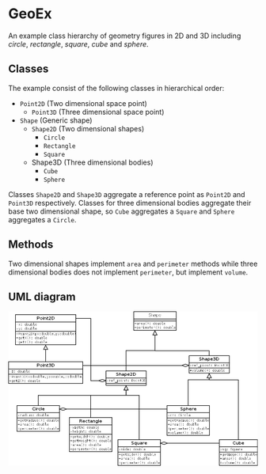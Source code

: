# GeoEx
An example class hierarchy of geometry figures in 2D and 3D including *circle*, *rectangle*, *square*, *cube* and *sphere*.

## Classes
The example consist of the following classes in hierarchical order:
* `Point2D` (Two dimensional space point)
  * `Point3D` (Three dimensional space point)
* `Shape` (Generic shape)
  * `Shape2D` (Two dimensional shapes)
    * `Circle`
    * `Rectangle`
    * `Square`
  * Shape3D (Three dimensional bodies)
    * `Cube`
    * `Sphere`

Classes `Shape2D` and `Shape3D` aggregate a reference point as `Point2D` and `Point3D` respectively. Classes for three dimensional bodies aggregate their base two dimensional shape, so `Cube` aggregates a `Square` and `Sphere` aggregates a `Circle`.

## Methods

Two dimensional shapes implement `area` and `perimeter` methods while three dimensional bodies does not implement `perimeter`, but implement `volume`.

## UML diagram

![UML diagram of GeoEx](geo.png)
